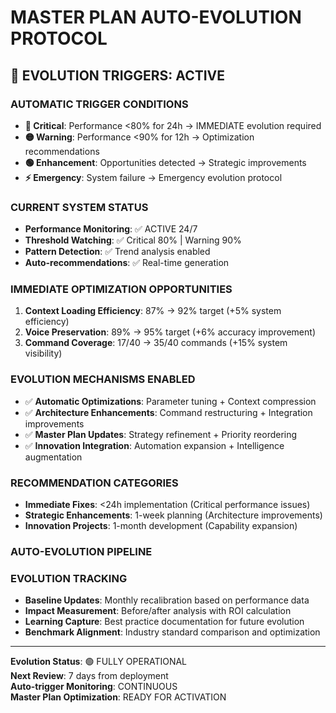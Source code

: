 # MASTER PLAN AUTO-EVOLUTION PROTOCOL

## 🚀 EVOLUTION TRIGGERS: ACTIVE

### AUTOMATIC TRIGGER CONDITIONS
- **🔴 Critical**: Performance <80% for 24h → IMMEDIATE evolution required
- **🟡 Warning**: Performance <90% for 12h → Optimization recommendations
- **🟢 Enhancement**: Opportunities detected → Strategic improvements
- **⚡ Emergency**: System failure → Emergency evolution protocol

### CURRENT SYSTEM STATUS
- **Performance Monitoring**: ✅ ACTIVE 24/7
- **Threshold Watching**: ✅ Critical 80% | Warning 90%
- **Pattern Detection**: ✅ Trend analysis enabled
- **Auto-recommendations**: ✅ Real-time generation

### IMMEDIATE OPTIMIZATION OPPORTUNITIES
1. **Context Loading Efficiency**: 87% → 92% target (+5% system efficiency)
2. **Voice Preservation**: 89% → 95% target (+6% accuracy improvement)
3. **Command Coverage**: 17/40 → 35/40 commands (+15% system visibility)

### EVOLUTION MECHANISMS ENABLED
- ✅ **Automatic Optimizations**: Parameter tuning + Context compression
- ✅ **Architecture Enhancements**: Command restructuring + Integration improvements  
- ✅ **Master Plan Updates**: Strategy refinement + Priority reordering
- ✅ **Innovation Integration**: Automation expansion + Intelligence augmentation

### RECOMMENDATION CATEGORIES
- **Immediate Fixes**: <24h implementation (Critical performance issues)
- **Strategic Enhancements**: 1-week planning (Architecture improvements)  
- **Innovation Projects**: 1-month development (Capability expansion)

### AUTO-EVOLUTION PIPELINE


### EVOLUTION TRACKING
- **Baseline Updates**: Monthly recalibration based on performance data
- **Impact Measurement**: Before/after analysis with ROI calculation
- **Learning Capture**: Best practice documentation for future evolution
- **Benchmark Alignment**: Industry standard comparison and optimization

---
**Evolution Status**: 🟢 FULLY OPERATIONAL  
**Next Review**: 7 days from deployment  
**Auto-trigger Monitoring**: CONTINUOUS  
**Master Plan Optimization**: READY FOR ACTIVATION

